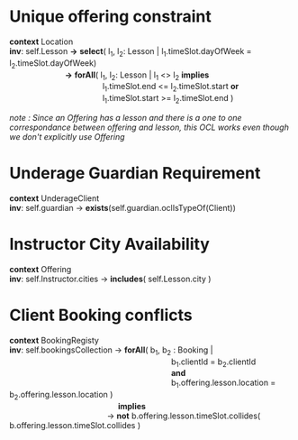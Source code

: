 # Unique offering constraint

**context** Location<br>
**inv**: self.Lesson **->** **select**( l<sub>1</sub>, l<sub>2</sub>: Lesson | l<sub>1</sub>.timeSlot.dayOfWeek = l<sub>2</sub>.timeSlot.dayOfWeek) <br>
&nbsp;&nbsp;&nbsp;&nbsp;&nbsp;&nbsp;&nbsp;&nbsp;&nbsp;&nbsp;&nbsp;&nbsp;&nbsp;&nbsp;&nbsp;&nbsp;&nbsp;&nbsp;&nbsp;&nbsp;&nbsp;&nbsp;&nbsp;&nbsp; **->** **forAll**( l<sub>1</sub>, l<sub>2</sub>: Lesson | l<sub>1</sub> <> l<sub>2</sub> 
 **implies** <br>&nbsp;&nbsp;&nbsp;&nbsp; &nbsp;&nbsp;&nbsp;&nbsp;&nbsp;&nbsp;&nbsp;&nbsp;&nbsp;&nbsp;&nbsp;&nbsp;&nbsp;&nbsp;&nbsp;&nbsp;&nbsp;&nbsp;&nbsp;&nbsp;&nbsp;&nbsp;&nbsp;&nbsp;&nbsp;&nbsp;&nbsp;&nbsp;&nbsp;&nbsp;&nbsp;&nbsp;&nbsp;&nbsp;&nbsp;&nbsp;&nbsp;l<sub>1</sub>.timeSlot.end <= l<sub>2</sub>.timeSlot.start **or** <br> &nbsp;&nbsp;&nbsp;&nbsp;&nbsp;&nbsp;&nbsp;&nbsp;&nbsp;&nbsp;&nbsp;&nbsp;&nbsp;&nbsp;&nbsp;&nbsp;&nbsp;&nbsp;&nbsp;&nbsp;&nbsp;&nbsp;&nbsp;&nbsp;&nbsp;&nbsp;&nbsp;&nbsp;&nbsp;&nbsp;&nbsp;&nbsp;&nbsp;&nbsp;&nbsp;&nbsp;&nbsp;&nbsp;&nbsp;&nbsp;&nbsp;&nbsp;l<sub>1</sub>.timeSlot.start >= l<sub>2</sub>.timeSlot.end )

*note : Since an Offering has a lesson and there is a one to one correspondance between offering and lesson, this OCL works even though we don't explicitly use Offering*

# Underage Guardian Requirement

**context** UnderageClient  
**inv**: self.guardian -> **exists**(self.guardian.oclIsTypeOf(Client))

# Instructor City Availability

**context** Offering <br>
**inv**: self.Instructor.cities -> **includes**( self.Lesson.city )

# Client Booking conflicts

**context** BookingRegisty <br>
**inv**: self.bookingsCollection -> **forAll**( b<sub>1</sub>, b<sub>2</sub> : Booking |<br> 
&nbsp;&nbsp;&nbsp;&nbsp;&nbsp;&nbsp;&nbsp;&nbsp;&nbsp;&nbsp;&nbsp;&nbsp;&nbsp;&nbsp;&nbsp;&nbsp;&nbsp;&nbsp;&nbsp;&nbsp;&nbsp;&nbsp;&nbsp;&nbsp;&nbsp;&nbsp;&nbsp;&nbsp;&nbsp;&nbsp;&nbsp;&nbsp;&nbsp;&nbsp;&nbsp;&nbsp;&nbsp;&nbsp;&nbsp;&nbsp;&nbsp;&nbsp;&nbsp;&nbsp;&nbsp;&nbsp;&nbsp;&nbsp;&nbsp;&nbsp;&nbsp;&nbsp;&nbsp;&nbsp;&nbsp;&nbsp;&nbsp;&nbsp;&nbsp;&nbsp;&nbsp;&nbsp;&nbsp;&nbsp;&nbsp;&nbsp;&nbsp;&nbsp;&nbsp;&nbsp;&nbsp;&nbsp; b<sub>1</sub>.clientId = b<sub>2</sub>.clientId <br> 
&nbsp;&nbsp;&nbsp;&nbsp;&nbsp;&nbsp;&nbsp;&nbsp;&nbsp;&nbsp;&nbsp;&nbsp;&nbsp;&nbsp;&nbsp;&nbsp;&nbsp;&nbsp;&nbsp;&nbsp;&nbsp;&nbsp;&nbsp;&nbsp;&nbsp;&nbsp;&nbsp;&nbsp;&nbsp;&nbsp;&nbsp;&nbsp;&nbsp;&nbsp;&nbsp;&nbsp;&nbsp;&nbsp;&nbsp;&nbsp;&nbsp;&nbsp;&nbsp;&nbsp;&nbsp;&nbsp;&nbsp;&nbsp;&nbsp;&nbsp;&nbsp;&nbsp;&nbsp;&nbsp;&nbsp;&nbsp;&nbsp;&nbsp;&nbsp;&nbsp;&nbsp;&nbsp;&nbsp;&nbsp;&nbsp;&nbsp;&nbsp;&nbsp;&nbsp;&nbsp;&nbsp;&nbsp;
**and**<br> 
&nbsp;&nbsp;&nbsp;&nbsp;&nbsp;&nbsp;&nbsp;&nbsp;&nbsp;&nbsp;&nbsp;&nbsp;&nbsp;&nbsp;&nbsp;&nbsp;&nbsp;&nbsp;&nbsp;&nbsp;&nbsp;&nbsp;&nbsp;&nbsp;&nbsp;&nbsp;&nbsp;&nbsp;&nbsp;&nbsp;&nbsp;&nbsp;&nbsp;&nbsp;&nbsp;&nbsp;&nbsp;&nbsp;&nbsp;&nbsp;&nbsp;&nbsp;&nbsp;&nbsp;&nbsp;&nbsp;&nbsp;&nbsp;&nbsp;&nbsp;&nbsp;&nbsp;&nbsp;&nbsp;&nbsp;&nbsp;&nbsp;&nbsp;&nbsp;&nbsp;&nbsp;&nbsp;&nbsp;&nbsp;&nbsp;&nbsp;&nbsp;&nbsp;&nbsp;&nbsp;&nbsp;&nbsp;
b<sub>1</sub>.offering.lesson.location = b<sub>2</sub>.offering.lesson.location )
<br> 
&nbsp;&nbsp;&nbsp;&nbsp;&nbsp;&nbsp;&nbsp;&nbsp;&nbsp;&nbsp;&nbsp;&nbsp;&nbsp;&nbsp;&nbsp;&nbsp;&nbsp;&nbsp;&nbsp;&nbsp;&nbsp;&nbsp;&nbsp;&nbsp;&nbsp;&nbsp;&nbsp;&nbsp;&nbsp;&nbsp;&nbsp;&nbsp;&nbsp;&nbsp;&nbsp;&nbsp;&nbsp;&nbsp;&nbsp;&nbsp;&nbsp;&nbsp;&nbsp;&nbsp;&nbsp;&nbsp;&nbsp;&nbsp;
**implies**
<br> 
&nbsp;&nbsp;&nbsp;&nbsp;&nbsp;&nbsp;&nbsp;&nbsp;&nbsp;&nbsp;&nbsp;&nbsp;&nbsp;&nbsp;&nbsp;&nbsp;&nbsp;&nbsp;&nbsp;&nbsp;&nbsp;&nbsp;&nbsp;&nbsp;&nbsp;&nbsp;&nbsp;&nbsp;&nbsp;&nbsp;&nbsp;&nbsp;&nbsp;&nbsp;&nbsp;&nbsp;&nbsp;&nbsp;&nbsp;&nbsp;&nbsp;&nbsp;&nbsp;
-> **not** b.offering.lesson.timeSlot.collides( b.offering.lesson.timeSlot.collides )


